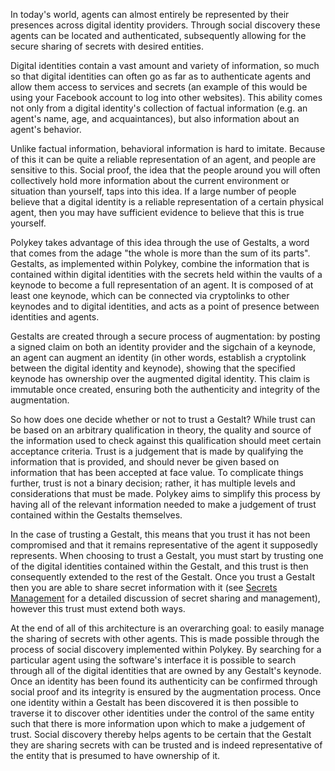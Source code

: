 In today's world, agents can almost entirely be represented by their presences across digital identity providers. Through social discovery these agents can be located and authenticated, subsequently allowing for the secure sharing of secrets with desired entities.

Digital identities contain a vast amount and variety of information, so much so that digital identities can often go as far as to authenticate agents and allow them access to services and secrets (an example of this would be using your Facebook account to log into other websites). This ability comes not only from a digital identity's collection of factual information (e.g. an agent's name, age, and acquaintances), but also information about an agent's behavior.

Unlike factual information, behavioral information is hard to imitate. Because of this it can be quite a reliable representation of an agent, and people are sensitive to this. Social proof, the idea that the people around you will often collectively hold more information about the current environment or situation than yourself, taps into this idea. If a large number of people believe that a digital identity is a reliable representation of a certain physical agent, then you may have sufficient evidence to believe that this is true yourself.

Polykey takes advantage of this idea through the use of Gestalts, a word that comes from the adage "the whole is more than the sum of its parts". Gestalts, as implemented within Polykey, combine the information that is contained within digital identities with the secrets held within the vaults of a keynode to become a full representation of an agent. It is composed of at least one keynode, which can be connected via cryptolinks to other keynodes and to digital identities, and acts as a point of presence between identities and agents.

Gestalts are created through a secure process of augmentation: by posting a signed claim on both an identity provider and the sigchain of a keynode, an agent can augment an identity (in other words, establish a cryptolink between the digital identity and keynode), showing that the specified keynode has ownership over the augmented digital identity. This claim is immutable once created, ensuring both the authenticity and integrity of the augmentation.

So how does one decide whether or not to trust a Gestalt? While trust can be based on an arbitrary qualification in theory, the quality and source of the information used to check against this qualification should meet certain acceptance criteria. Trust is a judgement that is made by qualifying the information that is provided, and should never be given based on information that has been accepted at face value. To complicate things further, trust is not a binary decision; rather, it has multiple levels and considerations that must be made. Polykey aims to simplify this process by having all of the relevant information needed to make a judgement of trust contained within the Gestalts themselves.

In the case of trusting a Gestalt, this means that you trust it has not been compromised and that it remains representative of the agent it supposedly represents. When choosing to trust a Gestalt, you must start by trusting one of the digital identities contained within the Gestalt, and this trust is then consequently extended to the rest of the Gestalt. Once you trust a Gestalt then you are able to share secret information with it (see [Secrets Management](secrets-management) for a detailed discussion of secret sharing and management), however this trust must extend both ways.

At the end of all of this architecture is an overarching goal: to easily manage the sharing of secrets with other agents. This is made possible through the process of social discovery implemented within Polykey. By searching for a particular agent using the software's interface it is possible to search through all of the digital identities that are owned by any Gestalt's keynode. Once an identity has been found its authenticity can be confirmed through social proof and its integrity is ensured by the augmentation process. Once one identity within a Gestalt has been discovered it is then possible to traverse it to discover other identities under the control of the same entity such that there is more information upon which to make a judgement of trust. Social discovery thereby helps agents to be certain that the Gestalt they are sharing secrets with can be trusted and is indeed representative of the entity that is presumed to have ownership of it.
